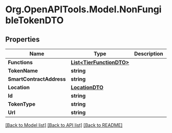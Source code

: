 
# Org.OpenAPITools.Model.NonFungibleTokenDTO

## Properties

Name | Type | Description | Notes
------------ | ------------- | ------------- | -------------
**Functions** | [**List&lt;TierFunctionDTO&gt;**](TierFunctionDTO.md) |  | [optional] 
**TokenName** | **string** |  | [optional] 
**SmartContractAddress** | **string** |  | [optional] 
**Location** | [**LocationDTO**](LocationDTO.md) |  | [optional] 
**Id** | **string** |  | [optional] 
**TokenType** | **string** |  | [optional] 
**Url** | **string** |  | [optional] 

[[Back to Model list]](../README.md#documentation-for-models)
[[Back to API list]](../README.md#documentation-for-api-endpoints)
[[Back to README]](../README.md)

